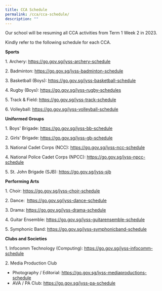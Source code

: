 ```yaml
---
title: CCA Schedule
permalink: /cca/cca-schedule/
description: ""
---
```

<p>Our school will be resuming all CCA activities from Term 1 Week 2 in 2023.</p>
<p>Kindly refer to the following schedule for each CCA.</p>
<p><strong>Sports</strong></p>
<p>1. Archery:  <u><a href="https://docs.google.com/spreadsheets/d/1qa5qjiWZYFY6AYzmxmFCGDyFff2j-t5WNNgc-DSa60Q/edit#gid=1287915528">https://go.gov.sg/jyss-archery-schedule</a></u></p>
<p>2. Badminton: <u><a href="https://file.go.gov.sg/jyss-badminton-schedule-term3.pdf">https://go.gov.sg/jyss-badminton-schedule</a></u></p>
<p>3. Basketball (Boys): <u><a href="https://docs.google.com/spreadsheets/d/1flTXKJhxLQIDNO7Bx2Siu1KbwC-kSMxj/edit?usp=sharing&amp;ouid=100489842546183031767&amp;rtpof=true&amp;sd=true">https://go.gov.sg/jyss-basketball-schedule</a></u></p>
<p>4. Rugby (Boys): <a href="/files/term%203%20session%20rugby.pdf">https://go.gov.sg/jyss-rugby-schedules</a></p>


<p>5. Track &amp; Field: <u><a href="https://go.gov.sg/jyss-track-schedule">https://go.gov.sg/jyss-track-schedule</a></u></p>
<p>6. Volleyball: <u><a href="https://go.gov.sg/jyss-volleyball-schedule">https://go.gov.sg/jyss-volleyball-schedule</a></u></p>
<p><strong>Uniformed Groups</strong></p>
<p>1. Boys' Brigade: <u><a href="https://go.gov.sg/jyss-bb-schedule">https://go.gov.sg/jyss-bb-schedule</a></u></p>
<p>2. Girls' Brigade: <u><a href="https://go.gov.sg/jyss-gb-schedule-2021" target="_blank" rel="noopener">https://go.gov.sg/jyss-gb-schedule</a><br></u></p>
<p>3. National Cadet Corps (NCC): <u><a href="https://docs.google.com/spreadsheets/d/14vhY0Ns2R25QtfRHt1XOy2IM2zT_pI5vFeMOXmA5zTA/edit#gid=131856016">https://go.gov.sg/jyss-ncc-schedule</a></u></p>
<p>4. National Police Cadet Corps (NPCC): <u><a href="https://docs.google.com/spreadsheets/d/103vn0i8idVse7yodShQycKczngBuRaZj/edit#gid=127127234">https://go.gov.sg/jyss-npcc-schedule</a></u></p>
<p>5. St. John Brigade (SJB): <u><a href="https://docs.google.com/spreadsheets/d/1SuXTe-sWYTpIaD0syTIwWJXOD-31Ld4o1ALpeNR5THg/edit#gid=59951477">https://go.gov.sg/jyss-sjb</a></u></p>
<p><strong>Performing Arts</strong></p>
<p>1. Choir: <u><a href="https://go.gov.sg/jyss-choir-schedule">https://go.gov.sg/jyss-choir-schedule</a></u></p>
<p>2. Dance: &nbsp;<u><a href="https://docs.google.com/spreadsheets/d/1PPGNUYyJqpg00pyLjdQ3nr36Etelf5yOnI2GYYGkpiA/edit#gid=321501424">https://go.gov.sg/jyss-dance-schedule</a></u></p>
<p>3. Drama: <u><a href="https://go.gov.sg/jyss-drama-schedule">https://go.gov.sg/jyss-drama-schedule</a></u></p>
<p>4. Guitar Ensemble: <u><a href="https://go.gov.sg/jyss-guitarensemble-schedule">https://go.gov.sg/jyss-guitarensemble-schedule</a></u></p>
<p>5. Symphonic Band: <u><a href="https://go.gov.sg/jyss-symphonicband-schedule-2021" target="_blank" rel="noopener">https://go.gov.sg/jyss-symphonicband-schedule</a></u></p>
<p><strong>Clubs and Societies</strong></p>
<p>1. Infocomm Technology (Computing): <u><a href="https://file.go.gov.sg/jyss-infocomm-schedule-2021.pdf">https://go.gov.sg/jyss-infocomm-schedule</a></u></p>
<p>2. Media Production Club</p>
<ul>
<li>Photography / Editorial: <u><a href="https://docs.google.com/spreadsheets/d/1sU1uzTgodfHpFZLwiu9vj9wnXXC7OeXosZ65SWhazc4/edit#gid=545536081">https://go.gov.sg/jyss-mediaproductions-schedule</a></u></li>
<li>AVA / PA Club: <a href="https://go.gov.sg/jyss-pa-schedule-2021" target="_blank" rel="noopener"><u>https://go.gov.sg/jyss-pa-schedule</u></a></li>
</ul>